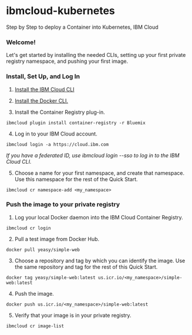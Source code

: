# ibmcloud-kubernetes
Step by Step to deploy a Container into Kubernetes, IBM Cloud


### Welcome!
Let's get started by installing the needed CLIs, setting up your first private registry namespace, and pushing your first image.

### Install, Set Up, and Log In
1. [Install the IBM Cloud CLI](https://cloud.ibm.com/docs/cli/reference/ibmcloud?topic=cloud-cli-ibmcloud-cli#ibmcloud-cli)

2. [Install the Docker CLI.](https://docs.docker.com/engine/installation/)

3. Install the Container Registry plug-in.

`ibmcloud plugin install container-registry -r Bluemix`

4. Log in to your IBM Cloud account.

`ibmcloud login -a https://cloud.ibm.com`

_If you have a federated ID, use ibmcloud login --sso to log in to the IBM Cloud CLI._

5. Choose a name for your first namespace, and create that namespace. Use this namespace for the rest of the Quick Start.

`ibmcloud cr namespace-add <my_namespace>`

### Push the image to your private registry
1. Log your local Docker daemon into the IBM Cloud Container Registry.

`ibmcloud cr login`

2. Pull a test image from Docker Hub.

`docker pull yeasy/simple-web`

3. Choose a repository and tag by which you can identify the image. Use the same repository and tag for the rest of this Quick Start.

`docker tag yeasy/simple-web:latest us.icr.io/<my_namespace>/simple-web:latest`

4. Push the image.

`docker push us.icr.io/<my_namespace>/simple-web:latest`

5. Verify that your image is in your private registry.

`ibmcloud cr image-list`

